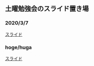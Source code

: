 ## 土曜勉強会のスライド置き場

### 2020/3/7
[スライド](https://th3888.github.io/SaturdayStudyGroup/studygroup.html#/) 

### hoge/huga
[スライド](https://th3888.github.io/SaturdayStudyGroup/onlinelearning1.html#/)
